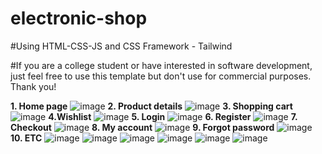 # electronic-shop
#Using HTML-CSS-JS and CSS Framework - Tailwind

#If you are a college student or have interested in software development, just feel free to use this template but don't use for commercial purposes. Thank you! 

**1. Home page**
![image](https://github.com/HuynhNhu1510/Ecommerce-Template/assets/103118620/da9066be-e91d-46ea-941a-12f9c2319a8b)
**2. Product details**
![image](https://github.com/HuynhNhu1510/Ecommerce-Template/assets/103118620/6d4d602e-cd43-4b4c-af8e-7009f9fddbf6)
**3. Shopping cart**
![image](https://github.com/HuynhNhu1510/Ecommerce-Template/assets/103118620/18d31859-0bf5-4996-bbd5-a6528a0c2a36)
**4.Wishlist**
![image](https://github.com/HuynhNhu1510/Ecommerce-Template/assets/103118620/b962d40d-e0b3-4488-b192-427542751d39)
**5. Login**
![image](https://github.com/HuynhNhu1510/Ecommerce-Template/assets/103118620/74d225c1-1ba0-4e59-9ecc-4c2667c82a4b)
**6. Register**
![image](https://github.com/HuynhNhu1510/Ecommerce-Template/assets/103118620/b351080c-bb42-4d76-a05d-b5a846954766)
**7. Checkout**
![image](https://github.com/HuynhNhu1510/Ecommerce-Template/assets/103118620/0c124d58-fa8a-4490-81e2-d34fb7090be8)
**8. My account**
![image](https://github.com/HuynhNhu1510/Ecommerce-Template/assets/103118620/63602161-f5e3-4dc0-b93e-e3937843beb6)
**9. Forgot password**
![image](https://github.com/HuynhNhu1510/Ecommerce-Template/assets/103118620/96c07766-a02f-4960-8c97-efdf5f74e3eb)
**10. ETC**
![image](https://github.com/HuynhNhu1510/Ecommerce-Template/assets/103118620/dbffd969-d31d-4c4c-9394-2e9b50f4bab0)
![image](https://github.com/HuynhNhu1510/Ecommerce-Template/assets/103118620/9806ec15-7b2d-4cc7-af33-fd5e9a6df852)
![image](https://github.com/HuynhNhu1510/Ecommerce-Template/assets/103118620/5d31b37f-18a2-4a9c-b1a9-c516b9316af8)
![image](https://github.com/HuynhNhu1510/Ecommerce-Template/assets/103118620/d66e37bc-cf03-40e4-a3dc-4781098f5307)
![image](https://github.com/HuynhNhu1510/Ecommerce-Template/assets/103118620/de0e3a34-bdb8-43d6-972c-58bdf2e4e5b9)
![image](https://github.com/HuynhNhu1510/Ecommerce-Template/assets/103118620/38ecc762-689f-4e12-b8fd-71524e27baae)



